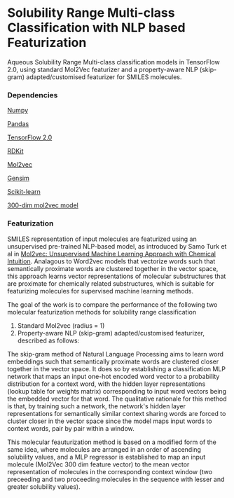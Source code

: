 # Solubility Range Multi-class Classification with NLP based Featurization

Aqueous Solubility Range Multi-class classification models in TensorFlow 2.0, using standard Mol2Vec featurizer and a property-aware NLP (skip-gram) adapted/customised featurizer for SMILES molecules. 

### Dependencies

[Numpy](https://anaconda.org/conda-forge/numpy)

[Pandas](https://anaconda.org/anaconda/pandas)

[TensorFlow 2.0](https://www.tensorflow.org/install)

[RDKit](https://www.rdkit.org/docs/Install.html)

[Mol2vec](https://github.com/samoturk/mol2vec)

[Gensim](https://anaconda.org/anaconda/gensim)

[Scikit-learn](https://anaconda.org/anaconda/scikit-learn)

[300-dim mol2vec model](https://github.com/samoturk/mol2vec/blob/master/examples/models/model_300dim.pkl)

### Featurization

SMILES representation of input molecules are featurized using an unsupervised pre-trained NLP-based model, as introduced by Samo Turk et al in [Mol2vec: Unsupervised Machine Learning Approach with Chemical Intuition](https://pubs.acs.org/doi/10.1021/acs.jcim.7b00616). Analagous to Word2vec models that vectorize words such that semantically proximate words are clustered together in the vector space, this approach learns vector representations of molecular substructures that are proximate for chemically related substructures, which is suitable for featurizing molecules for supervised machine learning methods. 

The goal of the work is to compare the performance of the following two molecular featurization methods for solubility range classification

1. Standard Mol2vec (radius = 1)
2. Property-aware NLP (skip-gram) adapted/customised featurizer, described as follows:

The skip-gram method of Natural Language Processing aims to learn word embeddings such that semantically proximate words are clustered closer together in the vector space. It does so by establishing a classification MLP network that maps an input one-hot encoded word vector to a probability distribution for a context word, with the hidden layer representations (lookup table for weights matrix) corresponding to input word vectors being the embedded vector for that word. The qualitative rationale for this method is that, by training such a network, the network's hidden layer representations for semantically similar context sharing words are forced to cluster closer in the vector space since the model maps input words to context words, pair by pair within a window. 

This molecular feauturization method is based on a modified form of the same idea, where molecules are arranged in an order of ascending solubility values, and a MLP regressor is established to map an input molecule (Mol2Vec 300 dim feature vector) to the mean vector representation of molecules in the corresponding context window (two preceeding and two proceeding molecules in the sequence with lesser and greater solubility values).

